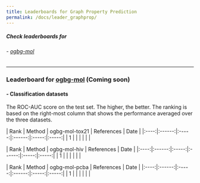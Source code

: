 ```yaml
---
title: Leaderboards for Graph Property Prediction
permalink: /docs/leader_graphprop/
---
```


##### Check leaderboards for
###### - [ogbg-mol](#ogbg-mol)

-------------
<a name="ogbg-mol"/>

### Leaderboard for [ogbg-mol](../graphprop/#ogbg-mol) (Coming soon)

#### - Classification datasets
The ROC-AUC score on the test set. The higher, the better. The ranking is based on the right-most column that shows the performance averaged over the three datasets.

| Rank |  Method |  ogbg-mol-tox21  | References | Date | 
|:----:|:------:|:-----:|:------:|:-----:|:-----:|
|  1  |  |  |  |  | |  


| Rank |  Method |  ogbg-mol-hiv  | References | Date | 
|:----:|:------:|:-----:|:------:|:-----:|:-----:|
|  1  |  |  |  |  | |  


| Rank |  Method |  ogbg-mol-pcba  | References | Date | 
|:----:|:------:|:-----:|:------:|:-----:|:-----:|
|  1  |  |  |  |  | | 



